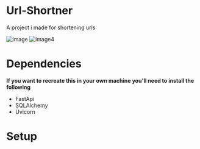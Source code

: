# Url-Shortner
A project i made for shortening urls

![image](https://github.com/p978/Url-Shortner/assets/59633184/c359b1ff-ad2b-41aa-bc34-f96ec1d37de6)
![image4](https://github.com/p978/Url-Shortner/assets/59633184/9d1dcb03-2ee3-47f7-8983-37e7283e6490)


# Dependencies

**If you want to recreate this in your own machine you'll need to install the following**
-  FastApi
-  SQLAlchemy
-  Uvicorn

# Setup
